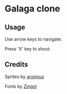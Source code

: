 # Galaga clone

## Usage

Use arrow keys to navigate.

Press 'X' key to shoot.

## Credits

Sprites by [ansimuz](https://web.archive.org/web/20220425161230/http://ansimuz.com/site/portfolio/spaceship-shooter-environment/)

Fonts by [Zingot](https://web.archive.org/web/20210518182356/https://www.zingot.com/resources.html)